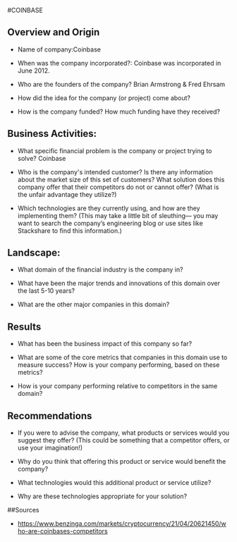 #COINBASE

## Overview and Origin

* Name of company:Coinbase

* When was the company incorporated?: Coinbase was incorporated in June 2012. 

* Who are the founders of the company? Brian Armstrong & Fred Ehrsam

* How did the idea for the company (or project) come about? 

* How is the company funded? How much funding have they received?

## Business Activities:

* What specific financial problem is the company or project trying to solve? Coinbase

* Who is the company's intended customer?  Is there any information about the market size of this set of customers?
What solution does this company offer that their competitors do not or cannot offer? (What is the unfair advantage they utilize?)

* Which technologies are they currently using, and how are they implementing them? (This may take a little bit of sleuthing–– you may want to search the company’s engineering blog or use sites like Stackshare to find this information.)


## Landscape:

* What domain of the financial industry is the company in?

* What have been the major trends and innovations of this domain over the last 5-10 years?

* What are the other major companies in this domain?


## Results

* What has been the business impact of this company so far?

* What are some of the core metrics that companies in this domain use to measure success? How is your company performing, based on these metrics?

* How is your company performing relative to competitors in the same domain?


## Recommendations

* If you were to advise the company, what products or services would you suggest they offer? (This could be something that a competitor offers, or use your imagination!)

* Why do you think that offering this product or service would benefit the company?

* What technologies would this additional product or service utilize?

* Why are these technologies appropriate for your solution?



##Sources 

* https://www.benzinga.com/markets/cryptocurrency/21/04/20621450/who-are-coinbases-competitors
